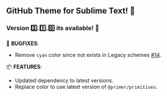 ## GitHub Theme for Sublime Text! 🎁

### Version 2️⃣.1️⃣.0️⃣ its available! 🎉

🐛 **BUGFIXES**:

-   Remove `cyan` color since not exists in Legacy schemes [#14](https://github.com/mauroreisvieira/github-sublime-theme/issues/14).

📦 **FEATURES**:

-  Updated dependency to latest versions.
-  Replace color to use latest version of `@primer/primitives`.

